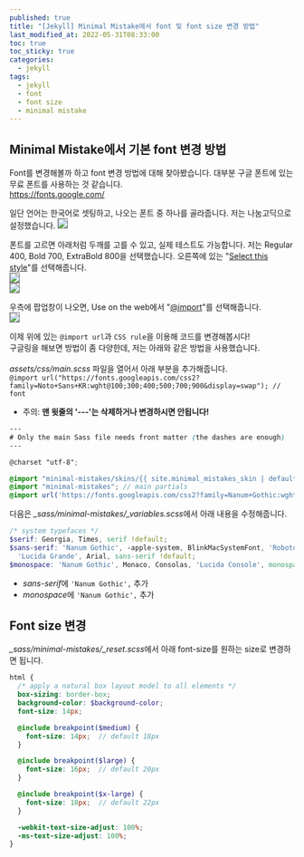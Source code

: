 ```yaml
---
published: true
title: "[Jekyll] Minimal Mistake에서 font 및 font size 변경 방법"
last_modified_at: 2022-05-31T08:33:00
toc: true
toc_sticky: true
categories:
  - jekyll
tags:
  - jekyll
  - font
  - font size
  - minimal mistake
---
```


## Minimal Mistake에서 기본 font 변경 방법
Font를 변경해볼까 하고 font 변경 방법에 대해 찾아봤습니다. 대부분 구글 폰트에 있는 무료 폰트를 사용하는 것 같습니다. <br>
<https://fonts.google.com/> <br>

일단 언어는 한국어로 셋팅하고, 나오는 폰트 중 하나를 골라줍니다. 저는 나눔고딕으로 설정했습니다.
<img src="https://user-images.githubusercontent.com/90759236/170866203-1cc5ad0e-52aa-42c3-aa46-9df0ca3e7369.png" style="border: 1px solid grey; max-width: 70%; height: auto;"><br>

폰트를 고르면 아래처럼 두깨를 고를 수 있고, 실제 테스트도 가능합니다. 저는 Regular 400, Bold 700, ExtraBold 800을 선택했습니다. 오른쪽에 있는 "<u>Select this style</u>"를 선택해줍니다.<br>
<img src="https://user-images.githubusercontent.com/90759236/170866395-fa9c1a19-1f5e-4a30-bd6d-37933ffd2780.png" style="border: 1px solid grey; max-width: 70%; height: auto;"><br>
<img src="https://user-images.githubusercontent.com/90759236/170866405-36d78196-743f-490a-9127-87cdb2fc6cd6.png" style="border: 1px solid grey; max-width: 70%; height: auto;"><br>

우측에 팝업창이 나오면, Use on the web에서 "<u>@import</u>"를 선택해줍니다. <br>
<img src="https://user-images.githubusercontent.com/90759236/170870374-720f10ed-67df-47f9-80f7-e4d7165dbf49.png" style="border: 1px solid grey; max-width: 60%; height: auto;"><br>

이제 위에 있는 `@import url`과 `CSS rule`을 이용해 코드를 변경해봅시다!<br>
구글링을 해보면 방법이 좀 다양한데, 저는 아래와 같은 방법을 사용했습니다. 
<br><br><i>assets/css/main.scss</i> 파일을 열어서 아래 부분을 추가해줍니다.<br>
`@import url("https://fonts.googleapis.com/css2?family=Noto+Sans+KR:wght@100;300;400;500;700;900&display=swap"); // font`
* 주의: <b>맨 윗줄의 '---'는 삭제하거나 변경하시면 안됩니다!</b>

```scss
--- 
# Only the main Sass file needs front matter (the dashes are enough) 
--- 

@charset "utf-8";

@import "minimal-mistakes/skins/{{ site.minimal_mistakes_skin | default: 'default' }}"; // skin
@import "minimal-mistakes"; // main partials
@import url('https://fonts.googleapis.com/css2?family=Nanum+Gothic:wght@400;700;800&display=swap'); // font
```

다음은 <i>_sass/minimal-mistakes/_variables.scss</i>에서 아래 내용을 수정해줍니다.
```scss
/* system typefaces */
$serif: Georgia, Times, serif !default;
$sans-serif: 'Nanum Gothic', -apple-system, BlinkMacSystemFont, 'Roboto', 'Segoe UI', 'Helvetica Neue',
  'Lucida Grande', Arial, sans-serif !default;
$monospace: 'Nanum Gothic', Monaco, Consolas, 'Lucida Console', monospace !default;
```
* <i>sans-serif</i>에 `'Nanum Gothic',` 추가
* <i>monospace</i>에 `'Nanum Gothic',` 추가

## Font size 변경
<i>_sass/minimal-mistakes/_reset.scss</i>에서 아래 font-size를 원하는 size로 변경하면 됩니다.
```scss
html {
  /* apply a natural box layout model to all elements */
  box-sizing: border-box;
  background-color: $background-color;
  font-size: 14px;

  @include breakpoint($medium) {
    font-size: 14px;  // default 18px
  }

  @include breakpoint($large) {
    font-size: 16px;  // default 20px
  }

  @include breakpoint($x-large) {
    font-size: 18px;  // default 22px
  }

  -webkit-text-size-adjust: 100%;
  -ms-text-size-adjust: 100%;
}
```